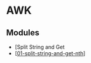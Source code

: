 AWK
===

Modules
---

- [Split String and Get
- [[01-split-string-and-get-nth]]

[//begin]: # "Autogenerated link references for markdown compatibility"
[01-split-string-and-get-nth]: 01-split-string-and-get-nth.md "Split String and Get Nth"
[//end]: # "Autogenerated link references"